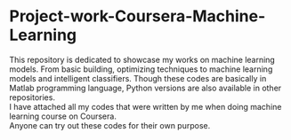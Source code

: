 # Project-work-Coursera-Machine-Learning
This repository is dedicated to showcase my works on machine learning models. From basic building, optimizing techniques to machine learning models and intelligent classifiers. Though these codes are basically in Matlab programming language, Python versions are also available in other repositories.
<br>I have attached all my codes that were written by me when doing machine learning course on Coursera.<br>
Anyone can try out these codes for their own purpose.
